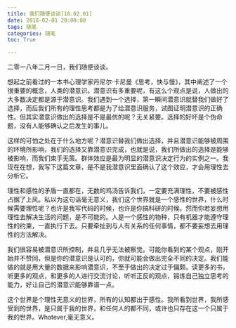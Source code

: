 ```yaml
---
title: 我们随便谈谈[18.02.01]
date: 2018-02-01 20:00:00
tags: 随笔
categories: 随笔
toc: True

---
```

二零一八年二月一日，我们随便谈谈。

<!--more-->

想起之前看过的一本书心理学家丹尼尔·卡尼曼《思考，快与慢》，其中阐述了一个很重要的概念，人类的潜意识。潜意识有多重要呢，有这么个观点是说，人做出的大多数决定都是源于潜意识。我们遇到一个选择，第一瞬间潜意识就替我们做好了选择，而后我们所有的理性思考都是为了给潜意识服务，试图证明潜意识的正确性。但其实潜意识做出的选择是不是最优的呢？无关紧要。选择的好坏是个伪命题，没有人能够确认之后发生的事儿。

这样的可怕之处在于什么地方呢？潜意识替我们做出选择，并且潜意识能够被周围的环境所影响，我们的选择又靠潜意识完成，也就是说，我们所做出的选择是能够被影响，而我们束手无策。群体效应是最为明显的潜意识决定行为的实例之一。我现在在想，我写下这篇文章，是不是我潜意识里面确认了这个效应，才会用理性去分析它。

理性和感性的矛盾一直都在，无数的鸡汤告诉我们，一定要充满理性，不要被感性占据了上风。私以为这句话毫无意义，我们这个世界就是一个感性的世界，什么时候需要理性呢？也许是我写代码的时候，也许是你搞科研的时候。然而你若妄想用理性去解决生活的问题，是不可能的。人是一个感性的物种，只有机器才能遵守理性的约束，一直执行下去。只要牵扯到与人有关系的任何事情，都不要妄想去用理性的方法解决。

我们很容易被潜意识所控制，并且几乎无法被察觉。可能你看到的某个观点，刚开始并不赞同，但是你的潜意识是认可的，你就可能会做出完全不同的决定。我们能做的就是用大量的数据来影响潜意识，不至于做出的决定过于偏颇。读更多的书，听更多的观点，和更多的人进行交流讨论，听听正反的观点，锻炼自己独立思考的能力，好让自己的潜意识能够靠谱一点。

这个世界是个理性无意义的世界，所有的认知都出于感性。我所看到世界，我所感受到的世界，是只属于我的世界，和任何人的都不同，或许也只存在这一个只属于我的世界。Whatever,毫无意义。